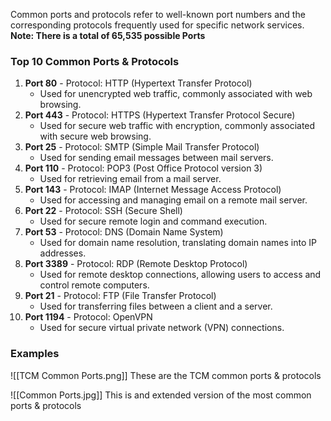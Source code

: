 Common ports and protocols refer to well-known port numbers and the corresponding protocols frequently used for specific network services.
**Note: There is a total of 65,535 possible Ports**

### Top 10 Common Ports & Protocols

1. **Port 80** - Protocol: HTTP (Hypertext Transfer Protocol)
    - Used for unencrypted web traffic, commonly associated with web browsing.
2. **Port 443** - Protocol: HTTPS (Hypertext Transfer Protocol Secure)
    - Used for secure web traffic with encryption, commonly associated with secure web browsing.
3. **Port 25** - Protocol: SMTP (Simple Mail Transfer Protocol)
    - Used for sending email messages between mail servers.
4. **Port 110** - Protocol: POP3 (Post Office Protocol version 3)
    - Used for retrieving email from a mail server.
5. **Port 143** - Protocol: IMAP (Internet Message Access Protocol)
    - Used for accessing and managing email on a remote mail server.
6. **Port 22** - Protocol: SSH (Secure Shell)
    - Used for secure remote login and command execution.
7. **Port 53** - Protocol: DNS (Domain Name System)
    - Used for domain name resolution, translating domain names into IP addresses.
8. **Port 3389** - Protocol: RDP (Remote Desktop Protocol)
    - Used for remote desktop connections, allowing users to access and control remote computers.
9. **Port 21** - Protocol: FTP (File Transfer Protocol)
    - Used for transferring files between a client and a server.
10. **Port 1194** - Protocol: OpenVPN
    - Used for secure virtual private network (VPN) connections.


### Examples
![[TCM Common Ports.png]]
These are the TCM common ports & protocols

![[Common Ports.jpg]]
This is and extended version of the most common ports & protocols